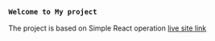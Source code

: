 ###  `Welcome to My project`
The project is based on Simple React operation
[live site link](https://dexter-shop.netlify.app)